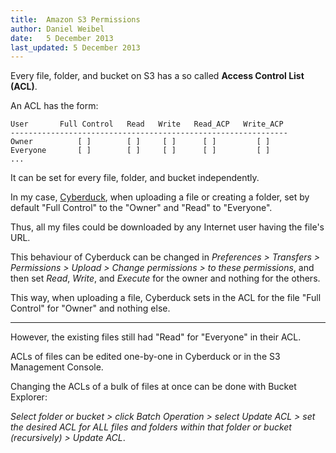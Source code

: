 ```yaml
---
title:  Amazon S3 Permissions
author: Daniel Weibel
date:   5 December 2013
last_updated: 5 December 2013
---
```


Every file, folder, and bucket on S3 has a so called **Access Control List (ACL)**.

An ACL has the form:

~~~
User       Full Control	  Read   Write   Read_ACP   Write_ACP
--------------------------------------------------------------
Owner          [ ]        [ ]     [ ]      [ ]         [ ]
Everyone       [ ]        [ ]     [ ]      [ ]         [ ]
...
~~~


It can be set for every file, folder, and bucket independently.

In my case, [Cyberduck](https://cyberduck.io/), when uploading a file or creating a folder, set by default "Full Control" to the "Owner" and "Read" to "Everyone".

Thus, all my files could be downloaded by any Internet user having the file's URL.

This behaviour of Cyberduck can be changed in *Preferences > Transfers > Permissions > Upload > Change permissions > to these permissions*, and then set *Read*, *Write*, and *Execute* for the owner and nothing for the others.

This way, when uploading a file, Cyberduck sets in the ACL for the file "Full Control" for "Owner" and nothing else.

-------------

However, the existing files still had "Read" for "Everyone" in their ACL.

ACLs of files can be edited one-by-one in Cyberduck or in the S3 Management Console.

Changing the ACLs of a bulk of files at once can be done with Bucket Explorer:

*Select folder or bucket > click Batch Operation > select Update ACL > set the desired ACL for ALL files and folders within that folder or bucket (recursively) > Update ACL*.
